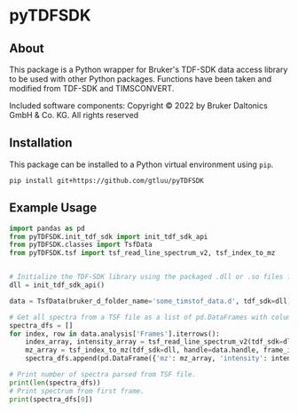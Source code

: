 # pyTDFSDK

## About
This package is a Python wrapper for Bruker's TDF-SDK data access library to be used with other Python packages. 
Functions have been taken and modified from TDF-SDK and TIMSCONVERT.

Included software components: Copyright © 2022 by Bruker Daltonics GmbH & Co. KG. All rights reserved

## Installation
This package can be installed to a Python virtual environment using `pip`. 
```
pip install git+https://github.com/gtluu/pyTDFSDK
```

## Example Usage
```python
import pandas as pd
from pyTDFSDK.init_tdf_sdk import init_tdf_sdk_api
from pyTDFSDK.classes import TsfData
from pyTDFSDK.tsf import tsf_read_line_spectrum_v2, tsf_index_to_mz


# Initialize the TDF-SDK library using the packaged .dll or .so files for Windows or Linux, respectively.
dll = init_tdf_sdk_api()

data = TsfData(bruker_d_folder_name='some_timstof_data.d', tdf_sdk=dll)

# Get all spectra from a TSF file as a list of pd.DataFrames with columns for m/z and intensity in centroid mode. 
spectra_dfs = []
for index, row in data.analysis['Frames'].iterrows():
    index_array, intensity_array = tsf_read_line_spectrum_v2(tdf_sdk=dll, handle=data.handle, frame_id=int(row['Id']))
    mz_array = tsf_index_to_mz(tdf_sdk=dll, handle=data.handle, frame_id=int(row['Id']), indices=index_array)
    spectra_dfs.append(pd.DataFrame({'mz': mz_array, 'intensity': intensity_array}))

# Print number of spectra parsed from TSF file.
print(len(spectra_dfs))
# Print spectrum from first frame.
print(spectra_dfs[0])
```
